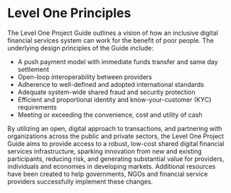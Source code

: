 # Level One Principles

The Level One Project Guide outlines a vision of how an inclusive digital financial services system can work for the benefit of poor people. The underlying design principles of the Guide include:

* A push payment model with immediate funds transfer and same day settlement
* Open-loop interoperability between providers
* Adherence to well-defined and adopted international standards
* Adequate system-wide shared fraud and security protection
* Efficient and proportional identity and know-your-customer \(KYC\) requirements
* Meeting or exceeding the convenience, cost and utility of cash

By utilizing an open, digital approach to transactions, and partnering with organizations across the public and private sectors, the Level One Project Guide aims to provide access to a robust, low-cost shared digital financial services infrastructure, sparking innovation from new and existing participants, reducing risk, and generating substantial value for providers, individuals and economies in developing markets. Additional resources have been created to help governments, NGOs and financial service providers successfully implement these changes.

